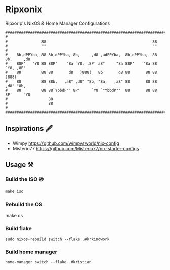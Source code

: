 # Ripxonix
Ripxorip's NixOS &amp; Home Manager Configurations

``````make
#################################################################################
#
#               88                                               88
#               ""                                               ""
#
#    8b,dPPYba, 88 8b,dPPYba, 8b,     ,d8 ,adPPYba,  8b,dPPYba,  88 8b,     ,d8
#    88P'   "Y8 88 88P'    "8a `Y8, ,8P' a8"     "8a 88P'   `"8a 88  `Y8, ,8P'
#    88         88 88       d8   )888(   8b       d8 88       88 88    )888(
#    88         88 88b,   ,a8" ,d8" "8b, "8a,   ,a8" 88       88 88  ,d8" "8b,
#    88         88 88`YbbdP"' 8P'     `Y8 `"YbbdP"'  88       88 88 8P'     `Y8
#                  88
#                  88
#
#################################################################################
``````

## Inspirations 🖋️
- Wimpy https://github.com/wimpysworld/nix-config
- Misterio77 https://github.com/Misterio77/nix-starter-configs

## Usage ⚒️
### Build the ISO 💿
`make iso`

### Rebuild the OS
make os

### Build flake
`sudo nixos-rebuild switch --flake .#krkindwork`

### Build home manager
`home-manager switch --flake .#kristian`
